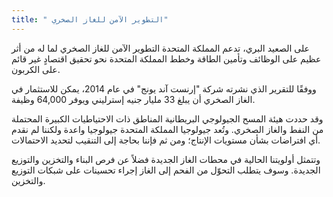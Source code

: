 ```yaml
---
title: " التطوير الآمن للغاز الصخري"
---
```

على الصعيد البري، تدعم المملكة المتحدة التطوير الآمن للغاز الصخري لما له من أثر عظيم على الوظائف وتأمين الطاقة وخطط المملكة المتحدة نحو تحقيق اقتصادٍ غير قائم على الكربون.

ووفقًا للتقرير الذي نشرته شركة "إرنست آند يونج" في عام 2014، يمكن للاستثمار في الغاز الصخري أن يبلغ 33 مليار جنيه إسترليني ويوفر 64,000 وظيفة.

وقد حددت هيئة المسح الجيولوجي البريطانية المناطق ذات الاحتياطيات الكبيرة المحتملة من النفط والغاز الصخري. وتُعد جيولوجيا المملكة المتحدة جيولوجيا واعدة ولكننا لم نقدم أي افتراضات بشأن مستويات الإنتاج؛ ومن ثم فإننا بحاجة إلى التنقيب لتحديد الاحتمالات.

وتتمثل أولويتنا الحالية في محطات الغاز الجديدة فضلاً عن فرص البناء والتخزين والتوزيع الجديدة. وسوف يتطلب التحوّل من الفحم إلى الغاز إجراء تحسينات على شبكات التوزيع والتخزين.

